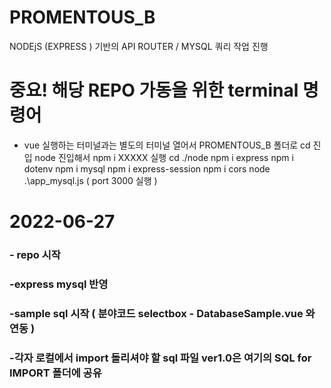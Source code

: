 # PROMENTOUS_B

NODEjS (EXPRESS ) 기반의 API ROUTER / MYSQL 쿼리 작업 진행

# 중요! 해당 REPO 가동을 위한 terminal 명령어

- vue 실행하는 터미널과는 별도의 터미널 열어서 PROMENTOUS_B 폴더로 cd 진입
  node 진입해서 npm i XXXXX 실행
  cd ./node
  npm i express
  npm i dotenv
  npm i mysql
  npm i express-session
  npm i cors
  node .\app_mysql.js ( port 3000 실행 )

# 2022-06-27

### - repo 시작

### -express mysql 반영

### -sample sql 시작 ( 분야코드 selectbox - DatabaseSample.vue 와 연동 )

### -각자 로컬에서 import 돌리셔야 할 sql 파일 ver1.0은 여기의 SQL for IMPORT 폴더에 공유

#
